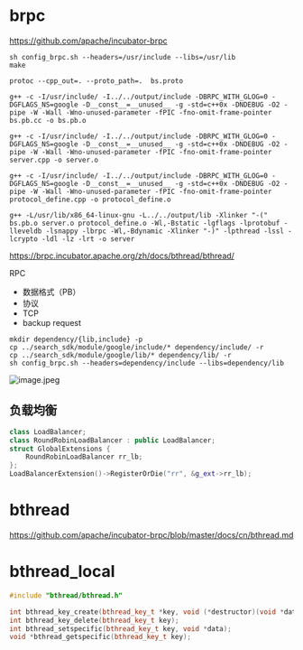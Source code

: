 # brpc

https://github.com/apache/incubator-brpc

```
sh config_brpc.sh --headers=/usr/include --libs=/usr/lib
make

protoc --cpp_out=. --proto_path=.  bs.proto

g++ -c -I/usr/include/ -I../../output/include -DBRPC_WITH_GLOG=0 -DGFLAGS_NS=google -D__const__=__unused__ -g -std=c++0x -DNDEBUG -O2 -pipe -W -Wall -Wno-unused-parameter -fPIC -fno-omit-frame-pointer bs.pb.cc -o bs.pb.o

g++ -c -I/usr/include/ -I../../output/include -DBRPC_WITH_GLOG=0 -DGFLAGS_NS=google -D__const__=__unused__ -g -std=c++0x -DNDEBUG -O2 -pipe -W -Wall -Wno-unused-parameter -fPIC -fno-omit-frame-pointer server.cpp -o server.o

g++ -c -I/usr/include/ -I../../output/include -DBRPC_WITH_GLOG=0 -DGFLAGS_NS=google -D__const__=__unused__ -g -std=c++0x -DNDEBUG -O2 -pipe -W -Wall -Wno-unused-parameter -fPIC -fno-omit-frame-pointer protocol_define.cpp -o protocol_define.o

g++ -L/usr/lib/x86_64-linux-gnu -L../../output/lib -Xlinker "-(" bs.pb.o server.o protocol_define.o -Wl,-Bstatic -lgflags -lprotobuf -lleveldb -lsnappy -lbrpc -Wl,-Bdynamic -Xlinker "-)" -lpthread -lssl -lcrypto -ldl -lz -lrt -o server

```

https://brpc.incubator.apache.org/zh/docs/bthread/bthread/

RPC

- 数据格式（PB）
- 协议
- TCP
- backup request

```
mkdir dependency/{lib,include} -p
cp ../search_sdk/module/google/include/* dependency/include/ -r
cp ../search_sdk/module/google/lib/* dependency/lib/ -r
sh config_brpc.sh --headers=dependency/include --libs=dependency/lib

```

![image.jpeg](../_resources/brpc.png)

## 负载均衡

```cpp
class LoadBalancer;
class RoundRobinLoadBalancer : public LoadBalancer;
struct GlobalExtensions {
    RoundRobinLoadBalancer rr_lb;
};
LoadBalancerExtension()->RegisterOrDie("rr", &g_ext->rr_lb);

```


# bthread

https://github.com/apache/incubator-brpc/blob/master/docs/cn/bthread.md

# bthread_local

```cpp
#include "bthread/bthread.h"

int bthread_key_create(bthread_key_t *key, void (*destructor)(void *data));
int bthread_key_delete(bthread_key_t key);
int bthread_setspecific(bthread_key_t key, void *data);
void *bthread_getspecific(bthread_key_t key);
```

